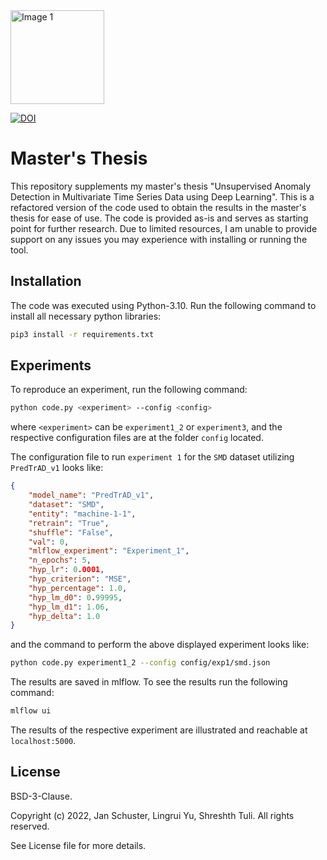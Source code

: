 <img src="https://upload.wikimedia.org/wikipedia/commons/3/3b/Hochschule_Amberg-Weiden_Logo_2013.svg" alt="Image 1" width="150"/>

[![DOI](https://zenodo.org/badge/887814355.svg)](https://doi.org/10.5281/zenodo.14670943)

# Master's Thesis 

This repository supplements my master's thesis "Unsupervised Anomaly Detection in Multivariate Time Series Data using Deep Learning". This is a refactored version of the code used to obtain the results in the master's thesis for ease of use. The code is provided as-is and serves as starting point for further research. Due to limited resources, I am unable to provide support on any issues you may experience with installing or running the tool.

## Installation
The code was executed using Python-3.10. Run the following command to install all necessary python libraries:

```bash
pip3 install -r requirements.txt
```

## Experiments

To reproduce an experiment, run the following command:
```bash
python code.py <experiment> --config <config> 
```

where `<experiment>` can be `experiment1_2` or `experiment3`, and the respective configuration files are at the folder `config` located.

The configuration file to run `experiment 1` for the `SMD` dataset utilizing `PredTrAD_v1` looks like: 
```json
{
    "model_name": "PredTrAD_v1",
    "dataset": "SMD",
    "entity": "machine-1-1",
    "retrain": "True",
    "shuffle": "False",
    "val": 0,
    "mlflow_experiment": "Experiment_1",
    "n_epochs": 5,
    "hyp_lr": 0.0001,
    "hyp_criterion": "MSE",
    "hyp_percentage": 1.0,
    "hyp_lm_d0": 0.99995,
    "hyp_lm_d1": 1.06,
    "hyp_delta": 1.0
}
```
and the command to perform the above displayed experiment looks like: 

```bash
python code.py experiment1_2 --config config/exp1/smd.json 
```

The results are saved in mlflow. To see the results run the following command: 
```bash
mlflow ui
```
The results of the respective experiment are illustrated and reachable at `localhost:5000`.

## License

BSD-3-Clause.

Copyright (c) 2022, Jan Schuster, Lingrui Yu, Shreshth Tuli.
All rights reserved.

See License file for more details.


